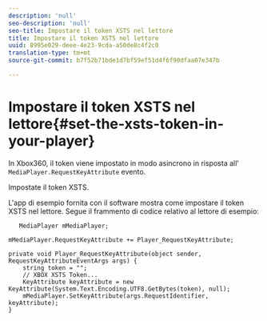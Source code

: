 ```yaml
---
description: 'null'
seo-description: 'null'
seo-title: Impostare il token XSTS nel lettore
title: Impostare il token XSTS nel lettore
uuid: 8995e029-deee-4e23-9cda-a50de8c4f2c0
translation-type: tm+mt
source-git-commit: b7f52b71bde1d7bf59ef51d4f6f90dfaa07e347b

---
```



# Impostare il token XSTS nel lettore{#set-the-xsts-token-in-your-player}

In Xbox360, il token viene impostato in modo asincrono in risposta all&#39; `MediaPlayer.RequestKeyAttribute` evento.

Impostate il token XSTS.

L&#39;app di esempio fornita con il software mostra come impostare il token XSTS nel lettore. Segue il frammento di codice relativo al lettore di esempio:

```
   MediaPlayer mMediaPlayer;  
 
mMediaPlayer.RequestKeyAttribute += Player_RequestKeyAttribute;  
 
private void Player_RequestKeyAttribute(object sender, RequestKeyAttributeEventArgs args) {  
    string token = "";  
    // XBOX XSTS Token...  
    KeyAttribute keyAttribute = new KeyAttribute(System.Text.Encoding.UTF8.GetBytes(token), null);  
    mMediaPlayer.SetKeyAttribute(args.RequestIdentifier, keyAttribute);  
} 
```

